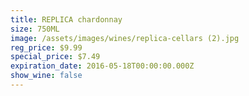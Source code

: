 ```yaml
---
title: REPLICA chardonnay
size: 750ML
image: /assets/images/wines/replica-cellars (2).jpg
reg_price: $9.99
special_price: $7.49
expiration_date: 2016-05-18T00:00:00.000Z
show_wine: false
---
```



